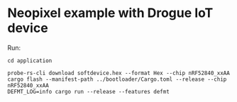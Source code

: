 # Neopixel example with Drogue IoT device

Run:

```shell
cd application

probe-rs-cli download softdevice.hex --format Hex --chip nRF52840_xxAA
cargo flash --manifest-path ../bootloader/Cargo.toml --release --chip nRF52840_xxAA
DEFMT_LOG=info cargo run --release --features defmt
```